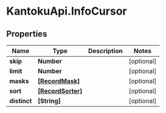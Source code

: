 # KantokuApi.InfoCursor

## Properties

Name | Type | Description | Notes
------------ | ------------- | ------------- | -------------
**skip** | **Number** |  | [optional] 
**limit** | **Number** |  | [optional] 
**masks** | [**[RecordMask]**](RecordMask.md) |  | [optional] 
**sort** | [**[RecordSorter]**](RecordSorter.md) |  | [optional] 
**distinct** | **[String]** |  | [optional] 


